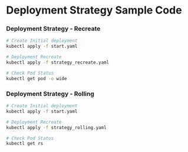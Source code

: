 # Deployment Strategy Sample Code

### Deployment Strategy - Recreate

```bash
# Create Initial deployment
kubectl apply -f start.yaml

# Deployment Recreate
kubectl apply -f strategy_recreate.yaml

# Check Pod Status
kubectl get pod -o wide
```

### Deployment Strategy - Rolling

```bash
# Create Initial deployment
kubectl apply -f start.yaml

# Deployment Recreate
kubectl apply -f strategy_rolling.yaml

# Check Pod Status
kubectl get rs
```